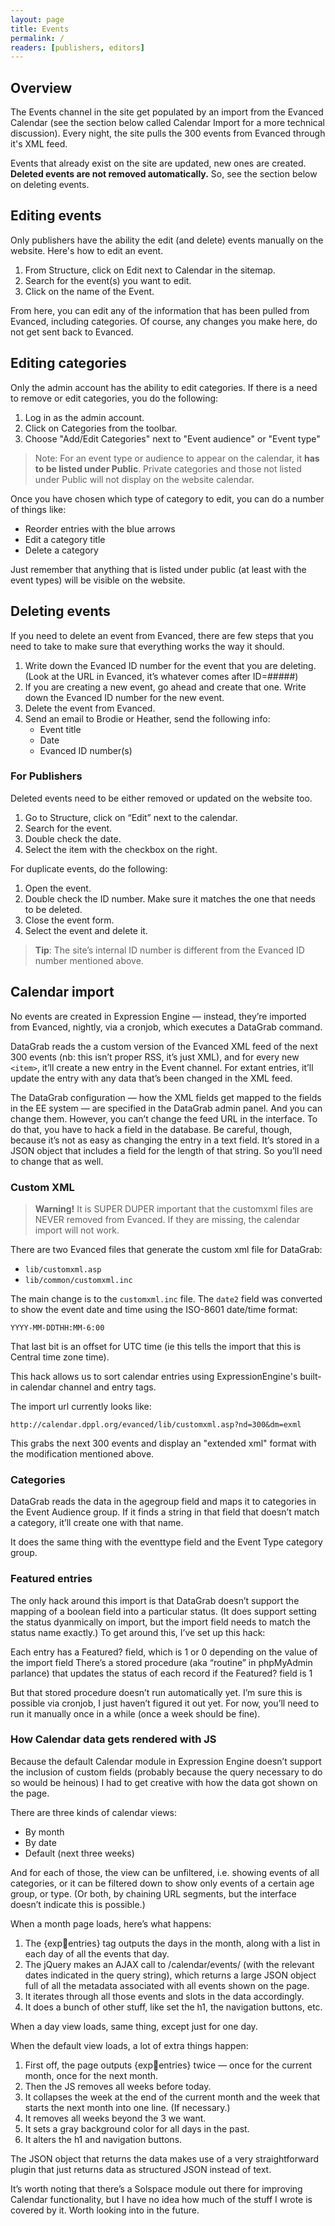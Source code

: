 ```yaml
---
layout: page
title: Events
permalink: /
readers: [publishers, editors]
---
```


## Overview

The Events channel in the site get populated by an import from the Evanced Calendar (see the section below called Calendar Import for a more technical discussion). Every night, the site pulls the 300 events from Evanced through it's XML feed.

Events that already exist on the site are updated, new ones are created. **Deleted events are not removed automatically.** So, see the section below on deleting events.

## Editing events

Only publishers have the ability the edit (and delete) events manually on the website. Here's how to edit an event.

1. From Structure, click on Edit next to Calendar in the sitemap.
2. Search for the event(s) you want to edit.
3. Click on the name of the Event.

From here, you can edit any of the information that has been pulled from Evanced, including categories. Of course, any changes you make here, do not get sent back to Evanced.

## Editing categories

Only the admin account has the ability to edit categories. If there is a need to remove or edit categories, you do the following:

1. Log in as the admin account.
2. Click on Categories from the toolbar.
3. Choose "Add/Edit Categories" next to "Event audience" or "Event type"

> Note: For an event type or audience to appear on the calendar, it **has to be listed under Public**. Private categories and those not listed under Public will not display on the website calendar.

Once you have chosen which type of category to edit, you can do a number of things like:

- Reorder entries with the blue arrows
- Edit a category title
- Delete a category

Just remember that anything that is listed under public (at least with the event types) will be visible on the website.

## Deleting events
If you need to delete an event from Evanced, there are few steps that you need to take to make sure that everything works the way it should.

1. Write down the Evanced ID number for the event that you are deleting. (Look at the URL in Evanced, it’s whatever comes after ID=#####)
2. If you are creating a new event, go ahead and create that one. Write down the Evanced ID number for the new event.
3. Delete the event from Evanced.
4. Send an email to Brodie or Heather, send the following info:
    - Event title
    - Date
    - Evanced ID number(s)

### For Publishers

Deleted events need to be either removed or updated on the website too.

1. Go to Structure, click on “Edit” next to the calendar.
2. Search for the event.
3. Double check the date.
4. Select the item with the checkbox on the right.

For duplicate events, do the following:

1. Open the event.
2. Double check the ID number. Make sure it matches the one that needs to be deleted.
3. Close the event form.
4. Select the event and delete it.

> **Tip**: The site’s internal ID number is different from the Evanced ID number mentioned above.

## Calendar import

No events are created in Expression Engine — instead, they’re imported from Evanced, nightly, via a cronjob, which executes a DataGrab command.

DataGrab reads the a custom version of the Evanced XML feed of the next 300 events (nb: this isn’t proper RSS, it’s just XML), and for every new `<item>`, it’ll create a new entry in the Event channel. For extant entries, it’ll update the entry with any data that’s been changed in the XML feed. 

The DataGrab configuration — how the XML fields get mapped to the fields in the EE system — are specified in the DataGrab admin panel. And you can change them. However, you can’t change the feed URL in the interface. To do that, you have to hack a field in the database. Be careful, though, because it’s not as easy as changing the entry in a text field. It’s stored in a JSON object that includes a field for the length of that string. So you’ll need to change that as well.

### Custom XML

> **Warning!** It is SUPER DUPER important that the customxml files are NEVER removed from Evanced. If they are missing, the calendar import will not work.

There are two Evanced files that generate the custom xml file for DataGrab:

- `lib/customxml.asp`
- `lib/common/customxml.inc`

The main change is to the `customxml.inc` file. The `date2` field was converted to show the event date and time using the ISO-8601 date/time format:

    YYYY-MM-DDTHH:MM-6:00

That last bit is an offset for UTC time (ie this tells the import that this is Central time zone time).

This hack allows us to sort calendar entries using ExpressionEngine's built-in calendar channel and entry tags.

The import url currently looks like: 

    http://calendar.dppl.org/evanced/lib/customxml.asp?nd=300&dm=exml

This grabs the next 300 events and display an "extended xml" format with the modification mentioned above.

### Categories

DataGrab reads the data in the agegroup field and maps it to categories in the Event Audience group. If it finds a string in that field that doesn’t match a category, it’ll create one with that name. 

It does the same thing with the eventtype field and the Event Type category group.

### Featured entries

The only hack around this import is that DataGrab doesn’t support the mapping of a boolean field into a particular status. (It does support setting the status dyanmically on import, but the import field needs to match the status name exactly.) To get around this, I’ve set up this hack:

Each entry has a Featured? field, which is 1 or 0 depending on the value of the import field
There’s a stored procedure (aka “routine” in phpMyAdmin parlance) that updates the status of each record if the Featured? field is 1

But that stored procedure doesn’t run automatically yet. I’m sure this is possible via cronjob, I just haven’t figured it out yet. For now, you’ll need to run it manually once in a while (once a week should be fine).

### How Calendar data gets rendered with JS

Because the default Calendar module in Expression Engine doesn’t support the inclusion of custom fields (probably because the query necessary to do so would be heinous) I had to get creative with how the data got shown on the page. 

There are three kinds of calendar views:

- By month
- By date
- Default (next three weeks)

And for each of those, the view can be unfiltered, i.e. showing events of all categories, or it can be filtered down to show only events of a certain age group, or type. (Or both, by chaining URL segments, but the interface doesn’t indicate this is possible.)

When a month page loads, here’s what happens:

1. The {exp:calendar:entries} tag outputs the days in the month, along with a list in each day of all the events that day.
2. The jQuery makes an AJAX call to /calendar/events/ (with the relevant dates indicated in the query string), which returns a large JSON object full of all the metadata associated with all events shown on the page.
3. It iterates through all those events and slots in the data accordingly.
4. It does a bunch of other stuff, like set the h1, the navigation buttons, etc.

When a day view loads, same thing, except just for one day.

When the default view loads, a lot of extra things happen:

1. First off, the page outputs {exp:calendar:entries} twice — once for the current month, once for the next month. 
2. Then the JS removes all weeks before today.
3. It collapses the week at the end of the current month and the week that starts the next month into one line. (If necessary.)
4. It removes all weeks beyond the 3 we want.
5. It sets a gray background color for all days in the past.
6. It alters the h1 and navigation buttons.

The JSON object that returns the data makes use of a very straightforward plugin that just returns data as structured JSON instead of text.

It’s worth noting that there’s a Solspace module out there for improving Calendar functionality, but I have no idea how much of the stuff I wrote is covered by it. Worth looking into in the future.
